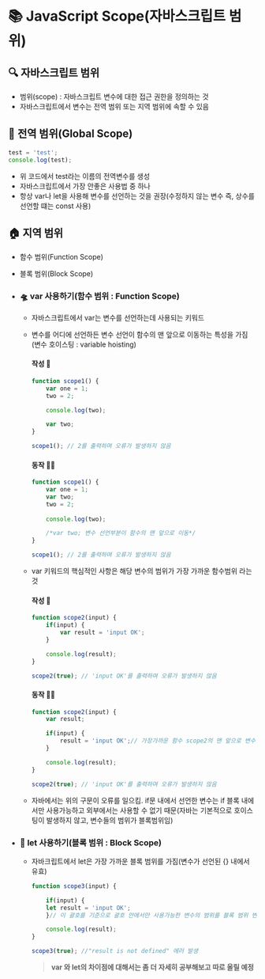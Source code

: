 # 📚 JavaScript Scope(자바스크립트 범위)


## 🔍 자바스크립트 범위
- 범위(scope) : 자바스크립트 변수에 대한 접근 권한을 정의하는 것
- 자바스크립트에서 변수는 전역 범위 또는 지역 범위에 속할 수 있음


## 📢 전역 범위(Global Scope)
``` javascript
test = 'test';
console.log(test);
```
- 위 코드에서 test라는 이름의 전역변수를 생성
- 자바스크립트에서 가장 안좋은 사용법 중 하나
- 항상 var나 let을 사용해 변수를 선언하는 것을 권장(수정하지 않는 변수 즉, 상수를 선언할 떄는 const 사용)


## 🏠 지역 범위
- 함수 범위(Function Scope)
- 블록 범위(Block Scope)

- ### **🛸 var 사용하기(함수 범위 : Function Scope)**
    - 자바스크립트에서 var는 변수를 선언하는데 사용되는 키워드
    - 변수를 어디에 선언하든 변수 선언이 함수의 맨 앞으로 이동하는 특성을 가짐(변수 호이스팅 : variable hoisting)

        #### **작성 📝**
        ``` javascript
        function scope1() {
            var one = 1;
            two = 2;

            console.log(two);

            var two;
        }

        scope1(); // 2를 출력하며 오류가 발생하지 않음

        ```

        #### **동작 🏃‍♂️**
        ``` javascript
        function scope1() {
            var one = 1;
            var two;
            two = 2;
            
            console.log(two);

            /*var two; 변수 선언부분이 함수의 맨 앞으로 이동*/
        }

        scope1(); // 2를 출력하며 오류가 발생하지 않음

        ```
    - var 키워드의 핵심적인 사항은 해당 변수의 범위가 가장 가까운 함수범위 라는 것

        #### **작성 📝**
        ``` javascript
        function scope2(input) {
            if(input) {
                var result = 'input OK';
            }

            console.log(result);
        }

        scope2(true); // 'input OK'를 출력하며 오류가 발생하지 않음

        ```

        #### **동작 🏃‍♂️**
        ``` javascript
        function scope2(input) {
            var result;

            if(input) {
                result = 'input OK';// 가장가까운 함수 scope2의 맨 앞으로 변수 선언부 이동
            }

            console.log(result);
        }

        scope2(true); // 'input OK'를 출력하며 오류가 발생하지 않음

        ```
    - 자바에서는 위의 구문이 오류를 일으킴. if문 내에서 선언한 변수는 if 블록 내에서만 사용가능하고 외부에서는 사용할 수 없기 때문(자바는 기본적으로 호이스팅이 발생하지 않고, 변수들의 범위가 블록범위임)


- ### 🎲 let 사용하기(블록 범위 : Block Scope)
    - 자바크립트에서 let은 가장 가까운 블록 범위를 가짐(변수가 선언된 {} 내에서 유효)

        ```javascript
        function scope3(input) {

            if(input) {
            let result = 'input OK';
            }// 이 괄호를 기준으로 괄호 안에서만 사용가능한 변수의 범위를 블록 범위 변수라고 함

            console.log(result);
        }

        scope3(true); //"result is not defined" 에러 발생
        ```


        > **var 와 let의 차이점에 대해서는 좀 더 자세히 공부해보고 따로 올릴 예정**

